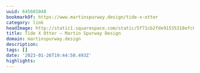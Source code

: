 ```yaml
---
uuid: 645601048
bookmarkOf: https://www.martinspurway.design/tide-x-otter
category: link
headImage: http://static1.squarespace.com/static/5f71cb2fde91535318efc8d5/t/5f8f05043f05344ffa7a4b8c/1652974041682/DSC_0914%2B16x9.jpg?format=1500w
title: Tide X Otter — Martin Spurway Design
domain: martinspurway.design
description:
tags: []
date: '2023-01-26T19:44:50.493Z'
highlights:
---
```




